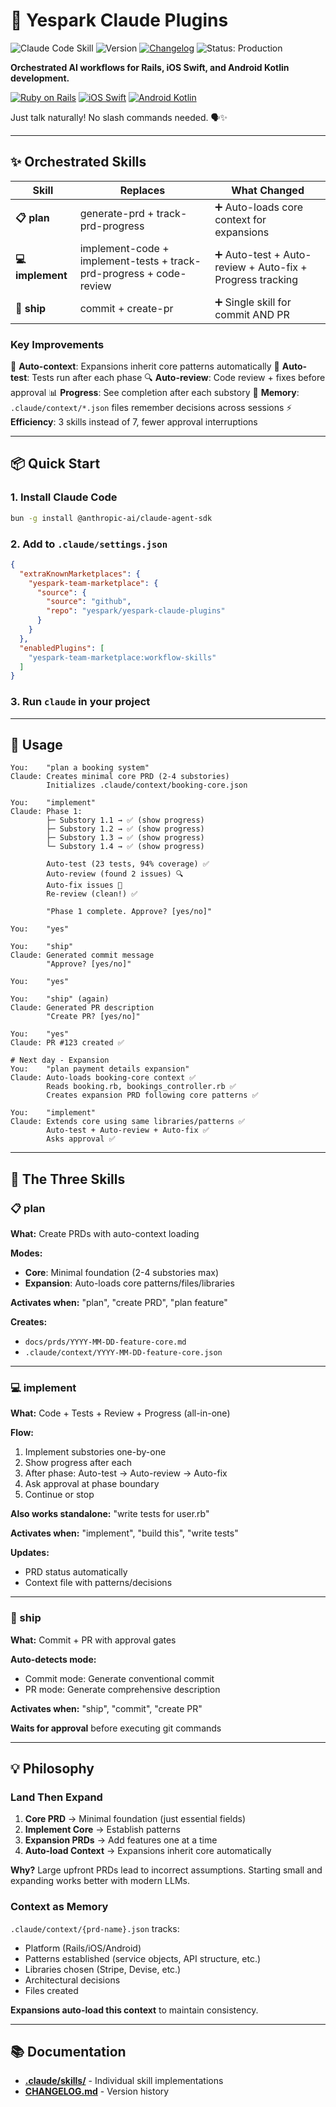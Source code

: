 # 🚀 Yespark Claude Plugins
![Claude Code Skill](https://img.shields.io/badge/Claude_Code-Skill-8A2BE2)
![Version](https://img.shields.io/badge/version-1.0.0-blue.svg)
[![Changelog](https://img.shields.io/badge/changelogs-view-blue.svg)](CHANGELOG.md)
![Status: Production](https://img.shields.io/badge/Status-Production-green)

**Orchestrated AI workflows for Rails, iOS Swift, and Android Kotlin development.**

[![Ruby on Rails](https://img.shields.io/badge/Ruby%20on%20Rails-CC0000?logo=rubyonrails&logoColor=white)](CLAUDE.md)
[![iOS Swift](https://img.shields.io/badge/iOS%20Swift-F05138?logo=swift&logoColor=white)](CLAUDE.md)
[![Android Kotlin](https://img.shields.io/badge/Android%20Kotlin-7F52FF?logo=kotlin&logoColor=white)](CLAUDE.md)

Just talk naturally! No slash commands needed. 🗣️✨

---

## ✨ Orchestrated Skills

| Skill | Replaces | What Changed |
|-------|----------|--------------|
| **📋 plan** | generate-prd + track-prd-progress | ➕ Auto-loads core context for expansions |
| **💻 implement** | implement-code + implement-tests + track-prd-progress + code-review | ➕ Auto-test + Auto-review + Auto-fix + Progress tracking |
| **🚀 ship** | commit + create-pr | ➕ Single skill for commit AND PR |

### Key Improvements

🔄 **Auto-context**: Expansions inherit core patterns automatically
🧪 **Auto-test**: Tests run after each phase
🔍 **Auto-review**: Code review + fixes before approval
📊 **Progress**: See completion after each substory
💾 **Memory**: `.claude/context/*.json` files remember decisions across sessions
⚡ **Efficiency**: 3 skills instead of 7, fewer approval interruptions

---

## 📦 Quick Start

### 1. Install Claude Code

```bash
bun -g install @anthropic-ai/claude-agent-sdk
```

### 2. Add to `.claude/settings.json`

```json
{
  "extraKnownMarketplaces": {
    "yespark-team-marketplace": {
      "source": {
        "source": "github",
        "repo": "yespark/yespark-claude-plugins"
      }
    }
  },
  "enabledPlugins": [
    "yespark-team-marketplace:workflow-skills"
  ]
}
```

### 3. Run `claude` in your project

---

## 🎯 Usage

```
You:    "plan a booking system"
Claude: Creates minimal core PRD (2-4 substories)
        Initializes .claude/context/booking-core.json

You:    "implement"
Claude: Phase 1:
        ├─ Substory 1.1 → ✅ (show progress)
        ├─ Substory 1.2 → ✅ (show progress)
        ├─ Substory 1.3 → ✅ (show progress)
        └─ Substory 1.4 → ✅ (show progress)

        Auto-test (23 tests, 94% coverage) ✅
        Auto-review (found 2 issues) 🔍
        Auto-fix issues 🔧
        Re-review (clean!) ✅

        "Phase 1 complete. Approve? [yes/no]"

You:    "yes"

You:    "ship"
Claude: Generated commit message
        "Approve? [yes/no]"

You:    "yes"

You:    "ship" (again)
Claude: Generated PR description
        "Create PR? [yes/no]"

You:    "yes"
Claude: PR #123 created ✅

# Next day - Expansion
You:    "plan payment details expansion"
Claude: Auto-loads booking-core context ✅
        Reads booking.rb, bookings_controller.rb ✅
        Creates expansion PRD following core patterns ✅

You:    "implement"
Claude: Extends core using same libraries/patterns ✅
        Auto-test + Auto-review + Auto-fix ✅
        Asks approval ✅
```

---

## 🎨 The Three Skills

### 📋 plan

**What:** Create PRDs with auto-context loading

**Modes:**
- **Core**: Minimal foundation (2-4 substories max)
- **Expansion**: Auto-loads core patterns/files/libraries

**Activates when:** "plan", "create PRD", "plan feature"

**Creates:**
- `docs/prds/YYYY-MM-DD-feature-core.md`
- `.claude/context/YYYY-MM-DD-feature-core.json`

---

### 💻 implement

**What:** Code + Tests + Review + Progress (all-in-one)

**Flow:**
1. Implement substories one-by-one
2. Show progress after each
3. After phase: Auto-test → Auto-review → Auto-fix
4. Ask approval at phase boundary
5. Continue or stop

**Also works standalone:** "write tests for user.rb"

**Activates when:** "implement", "build this", "write tests"

**Updates:**
- PRD status automatically
- Context file with patterns/decisions

---

### 🚀 ship

**What:** Commit + PR with approval gates

**Auto-detects mode:**
- Commit mode: Generate conventional commit
- PR mode: Generate comprehensive description

**Activates when:** "ship", "commit", "create PR"

**Waits for approval** before executing git commands

---

## 💡 Philosophy

### Land Then Expand

1. **Core PRD** → Minimal foundation (just essential fields)
2. **Implement Core** → Establish patterns
3. **Expansion PRDs** → Add features one at a time
4. **Auto-load Context** → Expansions inherit core automatically

**Why?** Large upfront PRDs lead to incorrect assumptions. Starting small and expanding works better with modern LLMs.

### Context as Memory

`.claude/context/{prd-name}.json` tracks:
- Platform (Rails/iOS/Android)
- Patterns established (service objects, API structure, etc.)
- Libraries chosen (Stripe, Devise, etc.)
- Architectural decisions
- Files created

**Expansions auto-load this context** to maintain consistency.

---

## 📚 Documentation

- **[.claude/skills/](./claude/skills/)** - Individual skill implementations
- **[CHANGELOG.md](CHANGELOG.md)** - Version history
